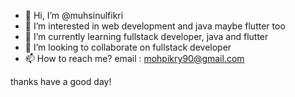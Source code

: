 - 👋 Hi, I’m @muhsinulfikri
- 👀 I’m interested in web development and java maybe flutter too
- 🌱 I’m currently learning fullstack developer, java and flutter
- 💞️ I’m looking to collaborate on fullstack developer
- 📫 How to reach me? email : mohpikry90@gmail.com

thanks have a good day!

<!---
muhsinulfikri/muhsinulfikri is a ✨ special ✨ repository because its `README.md` (this file) appears on your GitHub profile.
You can click the Preview link to take a look at your changes.
--->
